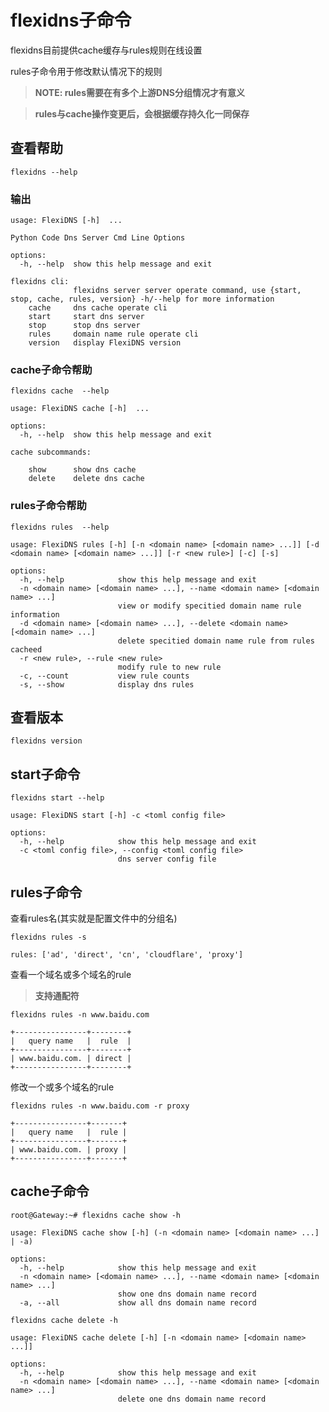 # flexidns子命令

flexidns目前提供cache缓存与rules规则在线设置

rules子命令用于修改默认情况下的规则

> **NOTE: rules需要在有多个上游DNS分组情况才有意义**

> **rules与cache操作变更后，会根据缓存持久化一同保存**

## 查看帮助

```shell
flexidns --help
```

### 输出

```shell
usage: FlexiDNS [-h]  ...

Python Code Dns Server Cmd Line Options

options:
  -h, --help  show this help message and exit

flexidns cli:
              flexidns server server operate command, use {start, stop, cache, rules, version} -h/--help for more information
    cache     dns cache operate cli
    start     start dns server
    stop      stop dns server
    rules     domain name rule operate cli
    version   display FlexiDNS version

```

### cache子命令帮助

```shell
flexidns cache  --help
```

```shell
usage: FlexiDNS cache [-h]  ...

options:
  -h, --help  show this help message and exit

cache subcommands:
  
    show      show dns cache
    delete    delete dns cache
```

### rules子命令帮助

```shell
flexidns rules  --help
```

```shell
usage: FlexiDNS rules [-h] [-n <domain name> [<domain name> ...]] [-d <domain name> [<domain name> ...]] [-r <new rule>] [-c] [-s]

options:
  -h, --help            show this help message and exit
  -n <domain name> [<domain name> ...], --name <domain name> [<domain name> ...]
                        view or modify specitied domain name rule information
  -d <domain name> [<domain name> ...], --delete <domain name> [<domain name> ...]
                        delete specitied domain name rule from rules cacheed
  -r <new rule>, --rule <new rule>
                        modify rule to new rule
  -c, --count           view rule counts
  -s, --show            display dns rules

```

## 查看版本

```shell
flexidns version
```

## start子命令

```shell
flexidns start --help
```

```shell
usage: FlexiDNS start [-h] -c <toml config file>

options:
  -h, --help            show this help message and exit
  -c <toml config file>, --config <toml config file>
                        dns server config file
```

## rules子命令

查看rules名(其实就是配置文件中的分组名)

```shell
flexidns rules -s
```

```shell
rules: ['ad', 'direct', 'cn', 'cloudflare', 'proxy']
```

查看一个域名或多个域名的rule

> **支持通配符**

```shell
flexidns rules -n www.baidu.com
```

```shell
+----------------+--------+
|   query name   |  rule  |
+----------------+--------+
| www.baidu.com. | direct |
+----------------+--------+
```

修改一个或多个域名的rule

```shell
flexidns rules -n www.baidu.com -r proxy
```

```shell
+----------------+-------+
|   query name   |  rule |
+----------------+-------+
| www.baidu.com. | proxy |
+----------------+-------+
```

## cache子命令

```shell
root@Gateway:~# flexidns cache show -h
```

```shell
usage: FlexiDNS cache show [-h] (-n <domain name> [<domain name> ...] | -a)

options:
  -h, --help            show this help message and exit
  -n <domain name> [<domain name> ...], --name <domain name> [<domain name> ...]
                        show one dns domain name record
  -a, --all             show all dns domain name record
```

```shell
flexidns cache delete -h
```

```shell
usage: FlexiDNS cache delete [-h] [-n <domain name> [<domain name> ...]]

options:
  -h, --help            show this help message and exit
  -n <domain name> [<domain name> ...], --name <domain name> [<domain name> ...]
                        delete one dns domain name record
```
